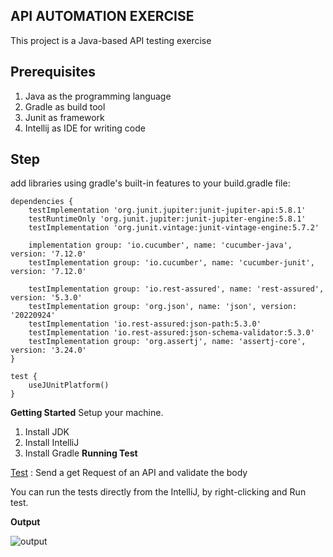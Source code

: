 ## API AUTOMATION EXERCISE
This project is a Java-based API testing exercise

Prerequisites
------------
1. Java as the programming language
2. Gradle as build tool
3. Junit as framework
4. Intellij as IDE for writing code

Step
------------
add libraries using gradle's built-in features to your build.gradle file:
```
dependencies {
    testImplementation 'org.junit.jupiter:junit-jupiter-api:5.8.1'
    testRuntimeOnly 'org.junit.jupiter:junit-jupiter-engine:5.8.1'
    testImplementation 'org.junit.vintage:junit-vintage-engine:5.7.2'

    implementation group: 'io.cucumber', name: 'cucumber-java', version: '7.12.0'
    testImplementation group: 'io.cucumber', name: 'cucumber-junit', version: '7.12.0'

    testImplementation group: 'io.rest-assured', name: 'rest-assured', version: '5.3.0'
    testImplementation group: 'org.json', name: 'json', version: '20220924'
    testImplementation 'io.rest-assured:json-path:5.3.0'
    testImplementation 'io.rest-assured:json-schema-validator:5.3.0'
    testImplementation group: 'org.assertj', name: 'assertj-core', version: '3.24.0'
}

test {
    useJUnitPlatform()
}
```

**Getting Started**
Setup your machine.

1. Install JDK
2. Install IntelliJ
3. Install Gradle
**Running Test**

[Test](https://github.com/rizky165/Test_API_Automation_Junit/blob/master/src/test/java/pages/ApiPages.java) : Send a get Request of an API and validate the body

You can run the tests directly from the IntelliJ, by right-clicking and Run test.

**Output**

![output](https://github.com/user-attachments/assets/448beaf3-6ef4-44c8-8c15-3d60b1155716)
